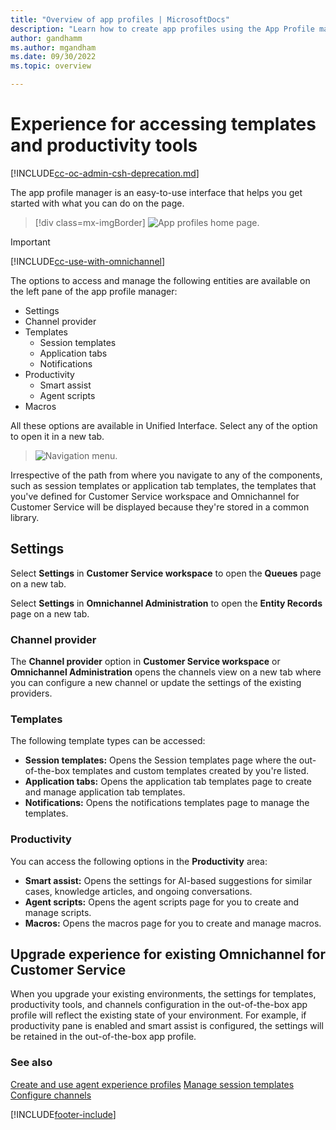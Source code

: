 ```yaml
---
title: "Overview of app profiles | MicrosoftDocs"
description: "Learn how to create app profiles using the App Profile manager"
author: gandhamm
ms.author: mgandham
ms.date: 09/30/2022
ms.topic: overview

---
```


# Experience for accessing templates and productivity tools

[!INCLUDE[cc-oc-admin-csh-deprecation.md](../includes/cc-oc-admin-csh-deprecation.md)]

The app profile manager is an easy-to-use interface that helps you get started with what you can do on the page.

  > [!div class=mx-imgBorder]
  > ![App profiles home page.](media/app-profile-home.png "App profiles home page")

> [!IMPORTANT]
> [!INCLUDE[cc-use-with-omnichannel](../includes/cc-use-with-omnichannel.md)]

The options to access and manage the following entities are available on the left pane of the app profile manager:

- Settings
- Channel provider
- Templates
  - Session templates
  - Application tabs
  - Notifications
- Productivity
  - Smart assist
  - Agent scripts
- Macros

All these options are available in Unified Interface. Select any of the option to open it in  a new tab.

> ![Navigation menu.](media/app-profile-navigation-items.png "App profiles home page")

Irrespective of the path from where you navigate to any of the components, such as session templates or application tab templates, the templates that you've defined for Customer Service workspace and Omnichannel for Customer Service will be displayed because they're stored in a common library.

## Settings

Select **Settings** in **Customer Service workspace** to open the **Queues** page on a new tab.

Select **Settings** in **Omnichannel Administration** to open the **Entity Records** page on a new tab.

### Channel provider

The **Channel provider** option in **Customer Service workspace** or **Omnichannel Administration** opens the channels view on a new tab where you can configure a new channel or update the settings of the existing providers.

### Templates

The following template types can be accessed:

- **Session templates:** Opens the Session templates page where the out-of-the-box templates and custom templates created by you're listed.
- **Application tabs:** Opens the application tab templates page to create and manage application tab templates.
- **Notifications:** Opens the notifications templates page to manage the templates.

### Productivity

You can access the following options in the **Productivity** area:

- **Smart assist:** Opens the settings for AI-based suggestions for similar cases, knowledge articles, and ongoing conversations.
- **Agent scripts:** Opens the agent scripts page for you to create and manage scripts.
- **Macros:** Opens the macros page for you to create and manage macros.

## Upgrade experience for existing Omnichannel for Customer Service

When you upgrade your existing environments, the settings for templates, productivity tools, and channels configuration in the out-of-the-box app profile will reflect the existing state of your environment. For example, if productivity pane is enabled and smart assist is configured, the settings will be retained in the out-of-the-box app profile.

### See also

[Create and use agent experience profiles](../customer-service/administer/app-profile-manager.md)
[Manage session templates](../customer-service/administer/session-templates.md)  
[Configure channels](../customer-service/use/channels.md)  


[!INCLUDE[footer-include](../includes/footer-banner.md)]

